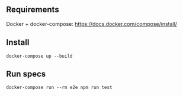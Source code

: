 ## Requirements

Docker + docker-compose: https://docs.docker.com/compose/install/

## Install

```
docker-compose up --build
```

## Run specs

```
docker-compose run --rm e2e npm run test
```
